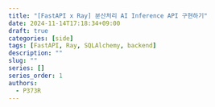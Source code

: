 ```yaml
---
title: "[FastAPI x Ray] 분산처리 AI Inference API 구현하기"
date: 2024-11-14T17:18:34+09:00
draft: true
categories: [side]
tags: [FastAPI, Ray, SQLAlchemy, backend]
description: ""
slug: ""
series: []
series_order: 1
authors:
  - P373R
---
```


